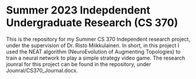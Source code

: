 # Summer 2023 Indepdendent Undergraduate Research (CS 370)

This is the repository for my Summer CS 370 Independent research project, under the supervision of Dr. Risto Miikkulainen.
In short, in this project I used the NEAT algorithm (NeuroEvolution of Augmenting Topologies) to train a neural network
to play a simple strategy video game.
The research jounral for this project can be found in the repository, under Jounral/CS370_Journal.docx.
